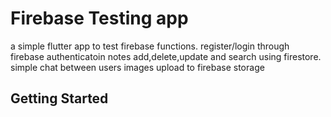 # Firebase Testing app

a simple flutter app to test firebase functions.
register/login through firebase authenticatoin
notes add,delete,update and search using firestore.
simple chat between users
images upload to firebase storage 


## Getting Started                                      
                                                                                                                                                                                                                         
